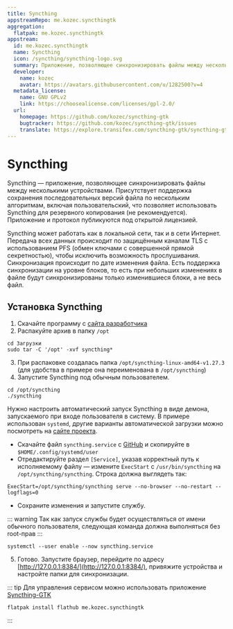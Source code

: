 ```yaml
---
title: Syncthing
appstreamRepo: me.kozec.syncthingtk
aggregation:
  flatpak: me.kozec.syncthingtk
appstream:
  id: me.kozec.syncthingtk
  name: Syncthing
  icon: /syncthing/syncthing-logo.svg
  summary: Приложение, позволяющее синхронизировать файлы между несколькими устройствами.
  developer:
    name: kozec
    avatar: https://avatars.githubusercontent.com/u/1282500?v=4
  metadata_license:
    name: GNU GPLv2
    link: https://choosealicense.com/licenses/gpl-2.0/
  url:
    homepage: https://github.com/kozec/syncthing-gtk
    bugtracker: https://github.com/kozec/syncthing-gtk/issues
    translate: https://explore.transifex.com/syncthing-gtk/syncthing-gtk/
---
```


# Syncthing

Syncthing — приложение, позволяющее синхронизировать файлы между несколькими устройствами. Присутствует поддержка сохранения последовательных версий файла по нескольким алгоритмам, включая пользовательский, что позволяет использовать Syncthing для резервного копирования (не рекомендуется). Приложение и протокол публикуются под открытой лицензией.

Syncthing может работать как в локальной сети, так и в сети Интернет. Передача всех данных происходит по защищённым каналам TLS с использованием PFS (обмен ключами с совершенной прямой секретностью), чтобы исключить возможность прослушивания. Синхронизация происходит по дате изменения файла. Есть поддержка синхронизации на уровне блоков, то есть при небольших изменениях в файле будут синхронизированы только изменившиеся блоки, а не весь файл.

## Установка Syncthing

1. Скачайте программу с [сайта разработчика](https://syncthing.net/downloads/)
2. Распакуйте архив в папку `/opt`

```shell
cd Загрузки
sudo tar -C '/opt' -xvf syncthing*
```

3. При распаковке создалась папка `/opt/syncthing-linux-amd64-v1.27.3` (для удобства в примере она переименована в `/opt/syncthing`)
4. Запустите Syncthing под обычным пользователем.

```shell
cd /opt/syncthing
./syncthing
```

Нужно настроить автоматический запуск Syncthing в виде демона, запускаемого при входе пользователя в систему. В примере использован `systemd`, другие варианты автоматической загрузки можно посмотреть на [сайте проекта](https://docs.syncthing.net/users/autostart.html#linux).

- Скачайте файл `syncthing.service` c [GitHub](https://github.com/syncthing/syncthing/tree/main/etc/linux-systemd/user) и скопируйте в `$HOME/.config/systemd/user`
- Отредактируйте раздел `[Service]`, указав корректный путь к исполняемому файлу — измените `ExecStart` c `/usr/bin/syncthing` на `/opt/syncthing/syncthing`. Строка должна выглядеть так:

```
ExecStart=/opt/syncthing/syncthing serve --no-browser --no-restart --logflags=0
```

- Сохраните изменения и запустите службу.

::: warning
Так как запуск службы будет осуществляться от имени обычного пользователя, следующая команда должна выполняться без root-прав
:::

```shell
systemctl --user enable --now syncthing.service
```

5. Готово. Запустите браузер, перейдите по адресу [http://127.0.0.1:8384/](http://127.0.0.1:8384/), привяжите устройства и настройте папки для синхронизации.

::: tip
Для управления сервисом можно использовать приложение [Syncthing-GTK](https://flathub.org/apps/me.kozec.syncthingtk)

```shell
flatpak install flathub me.kozec.syncthingtk
```

:::
